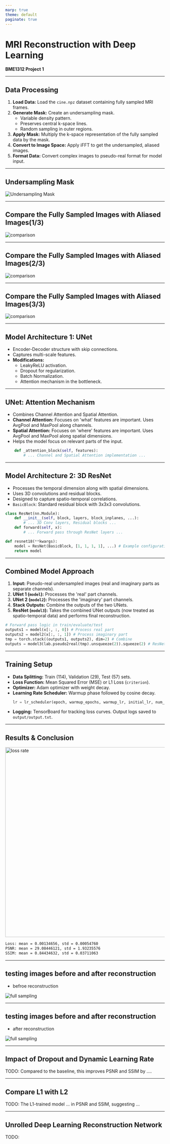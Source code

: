```yaml
---
marp: true
theme: default
paginate: true
---
```

# MRI Reconstruction with Deep Learning

**BME1312 Project 1**

---

## Data Processing

1. **Load Data:** Load the `cine.npz` dataset containing fully sampled MRI frames.
2. **Generate Mask:** Create an undersampling mask.
   * Variable density pattern.
   * Preserves central k-space lines.
   * Random sampling in outer regions.
3. **Apply Mask:** Multiply the k-space representation of the fully sampled data by the mask.
4. **Convert to Image Space:** Apply iFFT to get the undersampled, aliased images.
5. **Format Data:** Convert complex images to pseudo-real format for model input.

---

## Undersampling Mask

![Undersampling Mask](../assets/undersampling_mask.png)

---

## Compare the Fully Sampled Images with Aliased Images(1/3)

![comparison](../assets/comparison_image_0.png)

---

## Compare the Fully Sampled Images with Aliased Images(2/3)

![comparison](../assets/comparison_image_1.png)

---

## Compare the Fully Sampled Images with Aliased Images(3/3)

![comparison](../assets/comparison_image_2.png)

---

## Model Architecture 1: UNet

* Encoder-Decoder structure with skip connections.
* Captures multi-scale features.
* **Modifications:**
  * LeakyReLU activation.
  * Dropout for regularization.
  * Batch Normalization.
  * Attention mechanism in the bottleneck.

---

## UNet: Attention Mechanism

* Combines Channel Attention and Spatial Attention.
* **Channel Attention:** Focuses on 'what' features are important. Uses AvgPool and MaxPool along channels.
* **Spatial Attention:** Focuses on 'where' features are important. Uses AvgPool and MaxPool along spatial dimensions.
* Helps the model focus on relevant parts of the input.

```python
    def _attention_block(self, features):
        # ... Channel and Spatial Attention implementation ...
```

---

## Model Architecture 2: 3D ResNet

* Processes the temporal dimension along with spatial dimensions.
* Uses 3D convolutions and residual blocks.
* Designed to capture spatio-temporal correlations.
* `BasicBlock`: Standard residual block with 3x3x3 convolutions.

```python
class ResNet(nn.Module):
    def __init__(self, block, layers, block_inplanes, ...):
        # ... 3D Conv layers, Residual blocks ...
    def forward(self, x):
        # ... Forward pass through ResNet layers ...

def resnet18(**kwargs):
    model = ResNet(BasicBlock, [1, 1, 1, 1], ...) # Example configuration
    return model
```

---

## Combined Model Approach

1. **Input:** Pseudo-real undersampled images (real and imaginary parts as separate channels).
2. **UNet 1 (`model`):** Processes the 'real' part channels.
3. **UNet 2 (`model2`):** Processes the 'imaginary' part channels.
4. **Stack Outputs:** Combine the outputs of the two UNets.
5. **ResNet (`model3`):** Takes the combined UNet outputs (now treated as spatio-temporal data) and performs final reconstruction.

```python
# Forward pass logic in train/evaluate/test
outputs1 = model(x[:, :, 0]) # Process real part
outputs2 = model2(x[:, :, 1]) # Process imaginary part
tmp = torch.stack((outputs1, outputs2), dim=2) # Combine
outputs = model3(lab.pseudo2real(tmp).unsqueeze(2)).squeeze(2) # ResNet processing
```

---

## Training Setup

* **Data Splitting:** Train (114), Validation (29), Test (57) sets.
* **Loss Function:** Mean Squared Error (MSE) or L1 Loss (`criterion`).
* **Optimizer:** Adam optimizer with weight decay.
* **Learning Rate Scheduler:** Warmup phase followed by cosine decay.
  ```python
  lr = lr_scheduler(epoch, warmup_epochs, warmup_lr, initial_lr, num_epochs)
  ```
* **Logging:** TensorBoard for tracking loss curves. Output logs saved to `output/output.txt`.

---

## Results & Conclusion

<img src="../assets/Training%20Loss%20and%20Validation%20Loss.png" alt="loss rate" width="600">

```txt
Loss: mean = 0.00134656, std = 0.00054760
PSNR: mean = 29.08446121, std = 1.93235576
SSIM: mean = 0.84434632, std = 0.03711063
```

---

## testing images before and after reconstruction

* befroe reconstruction

![full sampling](../images/output/full_sampling/full_sampling_0.png "Before")

---

## testing images before and after reconstruction

* after reconstruction

![full sampling](../images/output/full_sampling/full_sampling_0.png "Before")

---



## Impact of Dropout and Dynamic Learning Rate

TODO: Compared to the baseline, this improves PSNR and SSIM by ....

---

## Compare L1 with L2

TODO: The L1-trained model ... in  PSNR and SSIM, suggesting ...

---

## Unrolled Deep Learning Reconstruction Network

TODO:

